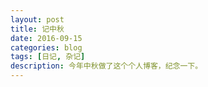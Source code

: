 ```yaml
--- 
layout: post 
title: 记中秋
date: 2016-09-15 
categories: blog 
tags: [日记, 杂记] 
description: 今年中秋做了这个个人博客，纪念一下。
--- 
```


